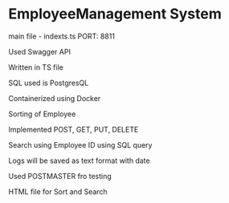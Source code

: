 # EmployeeManagement System

 main file - indexts.ts
 PORT: 8811


 Used Swagger API

 Written in TS file

 SQL used is PostgresQL

 Containerized using Docker

 Sorting of Employee

 Implemented POST, GET, PUT, DELETE

 Search using Employee ID using SQL query

 Logs will be saved as text format with date
 
 Used POSTMASTER fro testing 

 HTML file for Sort and Search
